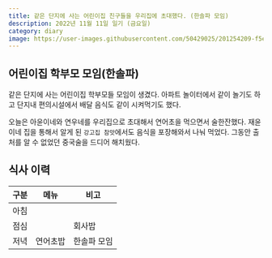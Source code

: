 ```yaml
---
title: 같은 단지에 사는 어린이집 친구들을 우리집에 초대했다. (한솔파 모임)
description: 2022년 11월 11일 일기 (금요일)
category: diary
image: https://user-images.githubusercontent.com/50429025/201254209-f5e95d12-ffc5-4fda-839a-15c46ec1aa3d.jpg
---
```


어린이집 학부모 모임(한솔파)
---
같은 단지에 사는 어린이집 학부모들 모임이 생겼다. 
아파트 놀이터에서 같이 놀기도 하고 단지내 편의시설에서 배달 음식도 같이 시켜먹기도 했다. 


오늘은 아윤이네와 연우네를 우리집으로 초대해서 연어초을 먹으면서 술한잔했다. 
재윤이네 집을 통해서 알게 된 `강고집 참맛`에서도 음식을 포장해와서 나눠 먹었다. 
그동안 출처를 알 수 없었던 중국술을 드디어 해치웠다. 


식사 이력
---

|구분|메뉴|비고|
|---|---|---|
|아침|   |   |
|점심|   |회사밥|
|저녁|연어초밥|한솔파 모임|
